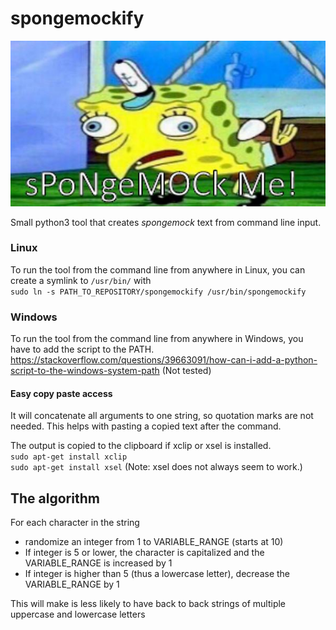 # spongemockify
![spongemock](https://github.com/JorisWijnen/spongemockify/blob/main/images/spongemock.jpg "SpongeMock")

Small python3 tool that creates *spongemock* text from command line input.

### Linux
To run the tool from the command line from anywhere in Linux, you can create a symlink to `/usr/bin/` with  
`sudo ln -s PATH_TO_REPOSITORY/spongemockify /usr/bin/spongemockify`

### Windows
To run the tool from the command line from anywhere in Windows, you have to add the script to the PATH.
https://stackoverflow.com/questions/39663091/how-can-i-add-a-python-script-to-the-windows-system-path
(Not tested)

#### Easy copy paste access

It will concatenate all arguments to one string, so quotation marks are not needed. This helps with pasting a copied text after the command.

The output is copied to the clipboard if xclip or xsel is installed.  
`sudo apt-get install xclip`  
`sudo apt-get install xsel` (Note: xsel does not always seem to work.)

## The algorithm

For each character in the string
 - randomize an integer from 1 to VARIABLE_RANGE (starts at 10)
 - If integer is 5 or lower, the character is capitalized and the VARIABLE_RANGE is increased by 1
 - If integer is higher than 5 (thus a lowercase letter), decrease the VARIABLE_RANGE by 1

This will make is less likely to have back to back strings of multiple uppercase and lowercase letters
